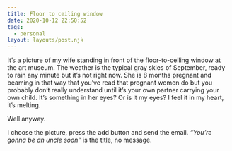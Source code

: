```yaml
---
title: Floor to ceiling window
date: 2020-10-12 22:50:52
tags:
  - personal
layout: layouts/post.njk
---
```


It’s a picture of my wife standing in front of the floor-to-ceiling window at the art museum. The weather is the typical gray skies of September, ready to rain any minute but it’s not right now. She is 8 months pregnant and beaming in that way that you’ve read that pregnant women do but you probably don’t really understand until it’s your own partner carrying your own child. It’s something in her eyes? Or is it my eyes? I feel it in my heart, it’s melting.

Well anyway.

I choose the picture, press the add button and send the email. _“You’re gonna be an uncle soon”_ is the title, no message.
